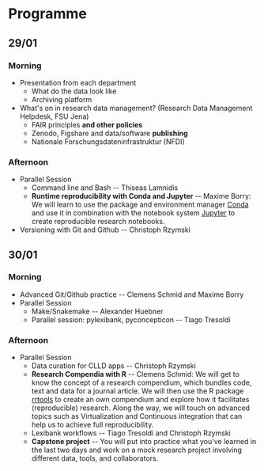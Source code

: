 # Programme

## 29/01

### Morning

- Presentation from each department
    - What do the data look like
    - Archiving platform
- What's on in research data management? (Research Data Management Helpdesk, FSU Jena)
    - FAIR principles **and other policies**
    - Zenodo, Figshare and data/software **publishing**
    - Nationale Forschungsdateninfrastruktur (NFDI)


### Afternoon

- Parallel Session
    - Command line and Bash -- Thiseas Lamnidis
    - **Runtime reproducibility with Conda and Jupyter** -- Maxime Borry: We will learn to use the package and environment manager [Conda](https://docs.conda.io/en/latest) and use it in combination with the notebook system [Jupyter](https://jupyter.org) to create reproducible research notebooks.
- Versioning with Git and Github -- Christoph Rzymski

## 30/01

### Morning

- Advanced Git/Github practice -- Clemens Schmid and Maxime Borry
- Parallel Session
    - Make/Snakemake -- Alexander Huebner
    - Parallel session: pylexibank, pyconcepticon -- Tiago Tresoldi

### Afternoon 

- Parallel Session
    - Data curation for CLLD apps -- Christoph Rzymski
    - **Research Compendia with R** -- Clemens Schmid: We will get to know the concept of a research compendium, which bundles code, text and data for a journal article. We will then use the R package [rrtools](https://github.com/benmarwick/rrtools) to create an own compendium and explore how it facilitates (reproducible) research. Along the way, we will touch on advanced topics such as Virtualization and Continuous integration that can help us to achieve full reproducibility.
    - Lexibank workflows -- Tiago Tresoldi and Christoph Rzymski
    - **Capstone project** -- You will put into practice what you've learned in the last two days and work on a mock research project involving different data, tools, and collaborators.
